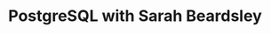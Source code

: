 ---
title: PostgreSQL with Sarah Beardsley
thumbnailTitle: PostgreSQL
hosts:
  - Ben Myers
  - Sarah Beardsley
---